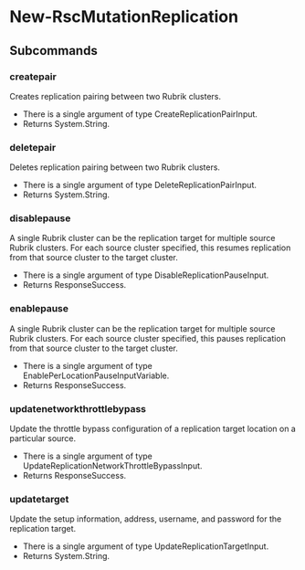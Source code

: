 # New-RscMutationReplication
## Subcommands
### createpair
Creates replication pairing between two Rubrik clusters.

- There is a single argument of type CreateReplicationPairInput.
- Returns System.String.
### deletepair
Deletes replication pairing between two Rubrik clusters.

- There is a single argument of type DeleteReplicationPairInput.
- Returns System.String.
### disablepause
A single Rubrik cluster can be the replication target for multiple source Rubrik clusters. For each source cluster specified, this resumes replication from that source cluster to the target cluster.

- There is a single argument of type DisableReplicationPauseInput.
- Returns ResponseSuccess.
### enablepause
A single Rubrik cluster can be the replication target for multiple source Rubrik clusters. For each source cluster specified, this pauses replication from that source cluster to the target cluster.

- There is a single argument of type EnablePerLocationPauseInputVariable.
- Returns ResponseSuccess.
### updatenetworkthrottlebypass
Update the throttle bypass configuration of a replication target location on a particular source.

- There is a single argument of type UpdateReplicationNetworkThrottleBypassInput.
- Returns ResponseSuccess.
### updatetarget
Update the setup information, address, username, and password for the replication target.

- There is a single argument of type UpdateReplicationTargetInput.
- Returns System.String.
